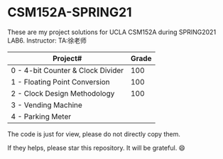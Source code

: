 # CSM152A-SPRING21
These are my project solutions for UCLA CSM152A during SPRING2021 LAB6. 
Instructor: TA:徐老师

| Project# | Grade |
| -------- | ----- |
| 0 - 4-bit Counter & Clock Divider       | 100   |
| 1 - Floating Point Conversion     | 100   |
| 2 - Clock Design Methodology  | 100   |
| 3 - Vending Machine       |       |
| 4 - Parking Meter |       |

The code is just for view, please do not directly copy them. 

If they helps, please star this repository. It will be grateful. 😄

